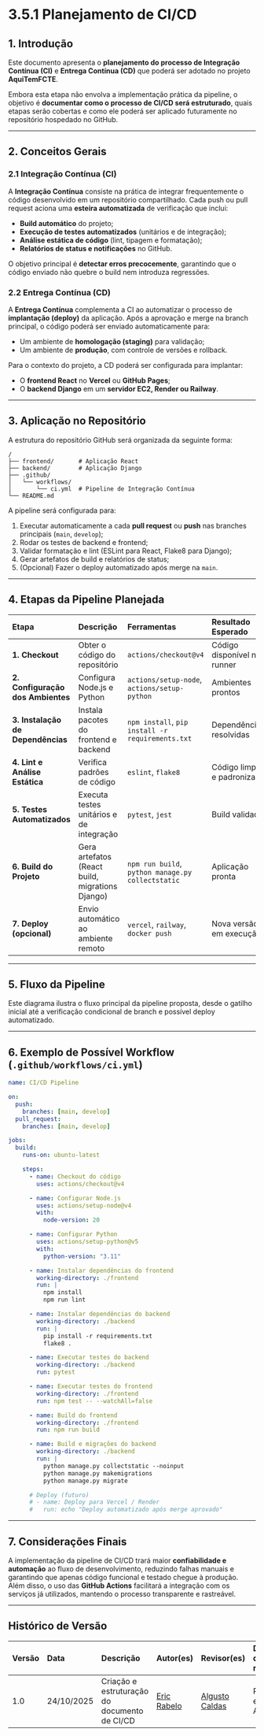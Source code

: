 # 3.5.1 Planejamento de CI/CD

## 1. Introdução

Este documento apresenta o **planejamento do processo de Integração Contínua (CI)** e **Entrega Contínua (CD)** que poderá ser adotado no projeto **AquiTemFCTE**.

Embora esta etapa não envolva a implementação prática da pipeline, o objetivo é **documentar como o processo de CI/CD será estruturado**, quais etapas serão cobertas e como ele poderá ser aplicado futuramente no repositório hospedado no GitHub.

---

## 2. Conceitos Gerais

### 2.1 Integração Contínua (CI)

A **Integração Contínua** consiste na prática de integrar frequentemente o código desenvolvido em um repositório compartilhado. Cada push ou pull request aciona uma **esteira automatizada** de verificação que inclui:

- **Build automático** do projeto;
- **Execução de testes automatizados** (unitários e de integração);
- **Análise estática de código** (lint, tipagem e formatação);
- **Relatórios de status e notificações** no GitHub.

O objetivo principal é **detectar erros precocemente**, garantindo que o código enviado não quebre o build nem introduza regressões.

### 2.2 Entrega Contínua (CD)

A **Entrega Contínua** complementa a CI ao automatizar o processo de **implantação (deploy)** da aplicação. Após a aprovação e merge na branch principal, o código poderá ser enviado automaticamente para:

- Um ambiente de **homologação (staging)** para validação;
- Um ambiente de **produção**, com controle de versões e rollback.

Para o contexto do projeto, a CD poderá ser configurada para implantar:

- O **frontend React** no **Vercel** ou **GitHub Pages**;
- O **backend Django** em um **servidor EC2, Render ou Railway**.

---

## 3. Aplicação no Repositório

A estrutura do repositório GitHub será organizada da seguinte forma:

```
/
├── frontend/       # Aplicação React
├── backend/        # Aplicação Django
├── .github/
│   └── workflows/
│       └── ci.yml  # Pipeline de Integração Contínua
└── README.md
```

A pipeline será configurada para:

1. Executar automaticamente a cada **pull request** ou **push** nas branches principais (`main`, `develop`);
2. Rodar os testes de backend e frontend;
3. Validar formatação e lint (ESLint para React, Flake8 para Django);
4. Gerar artefatos de build e relatórios de status;
5. (Opcional) Fazer o deploy automatizado após merge na `main`.

---

## 4. Etapas da Pipeline Planejada

| Etapa                             | Descrição                                       | Ferramentas                                       | Resultado Esperado          |
| :-------------------------------- | :---------------------------------------------- | :------------------------------------------------ | :-------------------------- |
| **1. Checkout**                   | Obter o código do repositório                   | `actions/checkout@v4`                             | Código disponível no runner |
| **2. Configuração dos Ambientes** | Configura Node.js e Python                      | `actions/setup-node`, `actions/setup-python`      | Ambientes prontos           |
| **3. Instalação de Dependências** | Instala pacotes do frontend e backend           | `npm install`, `pip install -r requirements.txt`  | Dependências resolvidas     |
| **4. Lint e Análise Estática**    | Verifica padrões de código                      | `eslint`, `flake8`                                | Código limpo e padronizado  |
| **5. Testes Automatizados**       | Executa testes unitários e de integração        | `pytest`, `jest`                                  | Build validado              |
| **6. Build do Projeto**           | Gera artefatos (React build, migrations Django) | `npm run build`, `python manage.py collectstatic` | Aplicação pronta            |
| **7. Deploy (opcional)**          | Envio automático ao ambiente remoto             | `vercel`, `railway`, `docker push`                | Nova versão em execução     |

---

## 5. Fluxo da Pipeline

Este diagrama ilustra o fluxo principal da pipeline proposta, desde o gatilho inicial até a verificação condicional de branch e possível deploy automatizado.

---

## 6. Exemplo de Possível Workflow (`.github/workflows/ci.yml`)

```yaml
name: CI/CD Pipeline

on:
  push:
    branches: [main, develop]
  pull_request:
    branches: [main, develop]

jobs:
  build:
    runs-on: ubuntu-latest

    steps:
      - name: Checkout do código
        uses: actions/checkout@v4

      - name: Configurar Node.js
        uses: actions/setup-node@v4
        with:
          node-version: 20

      - name: Configurar Python
        uses: actions/setup-python@v5
        with:
          python-version: "3.11"

      - name: Instalar dependências do frontend
        working-directory: ./frontend
        run: |
          npm install
          npm run lint

      - name: Instalar dependências do backend
        working-directory: ./backend
        run: |
          pip install -r requirements.txt
          flake8 .

      - name: Executar testes do backend
        working-directory: ./backend
        run: pytest

      - name: Executar testes do frontend
        working-directory: ./frontend
        run: npm test -- --watchAll=false

      - name: Build do frontend
        working-directory: ./frontend
        run: npm run build

      - name: Build e migrações do backend
        working-directory: ./backend
        run: |
          python manage.py collectstatic --noinput
          python manage.py makemigrations
          python manage.py migrate

      # Deploy (futuro)
      # - name: Deploy para Vercel / Render
      #   run: echo "Deploy automatizado após merge aprovado"
```

---

## 7. Considerações Finais

A implementação da pipeline de CI/CD trará maior **confiabilidade e automação** ao fluxo de desenvolvimento, reduzindo falhas manuais e garantindo que apenas código funcional e testado chegue à produção.
Além disso, o uso das **GitHub Actions** facilitará a integração com os serviços já utilizados, mantendo o processo transparente e rastreável.

---

## Histórico de Versão

| Versão | Data       | Descrição                                    | Autor(es)                                 | Revisor(es)                                     | Detalhes da revisão |
| :----- | :--------- | :------------------------------------------- | :---------------------------------------- | :---------------------------------------------- | :------------------ |
| 1.0    | 24/10/2025 | Criação e estruturação do documento de CI/CD | [Eric Rabelo](https://github.com/rabelzx) | [Algusto Caldas](https://github.com/Algusto-RC) | Revisado e Aprovado |
